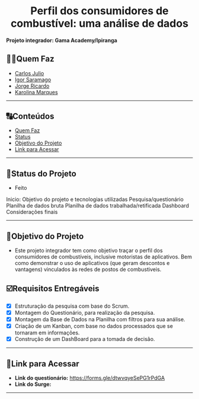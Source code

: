 <h1 align="center">
     Perfil dos consumidores de combustível: uma análise de dados
</h1>

<h4 align="left">
    Projeto integrador: Gama Academy/Ipiranga
</h4>

##  👩🏾Quem Faz 

- [Carlos Julio](https://www.github.com/carlosjulyo)
- [Igor Saramago](https://github.com/igorsaramagocosta)
- [Jorge Ricardo](https://github.com/Jorge-Ricardo-N-S-N-dos-Santos)
- [Karolina Marques](https://github.com/karolinamarques)
---
##  🔠Conteúdos

<!--ts-->
   * [Quem Faz](#-quem-faz)
   * [Status](#status)
   * [Objetivo do Projeto](#objetivo-do-projeto)
   * [Link para Acessar](#link-para-acessar)
<!--te-->

---
##  🧭Status do Projeto
 
 - Feito
 
 Inicio: Objetivo do projeto e tecnologias utilizadas
 Pesquisa/questionário
 Planilha de dados bruta
 Planilha de dados trabalhada/retificada
 Dashboard
 Considerações finais

---

##  🎯Objetivo do Projeto

- Este projeto integrador tem como objetivo traçar o perfil  dos consumidores de combustíveis, inclusive motoristas de aplicativos. Bem como demonstrar o uso de aplicativos (que geram descontos e vantagens) vinculados às redes de postos de combustiveis.


## ☑️Requisitos Entregáveis

- [x] Estruturação da pesquisa com base do Scrum.
- [x] Montagem do Questionário, para realização da pesquisa.
- [x] Montagem da Base de Dados na Planilha com filtros para sua análise.
- [x] Criação de um Kanban, com base no dados processados que se tornaram em informações.
- [x] Construção de um DashBoard para a tomada de decisão.

---

## 🔗Link para Acessar

- **Link do questionário:** https://forms.gle/dtwvqyeSePG1rPdGA
- **Link do Surge:** 

---

